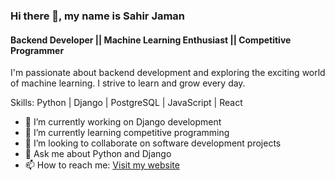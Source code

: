 ### Hi there 👋, my name is Sahir Jaman
#### Backend Developer || Machine Learning Enthusiast || Competitive Programmer

I'm passionate about backend development and exploring the exciting world of machine learning. I strive to learn and grow every day.

Skills: Python | Django | PostgreSQL | JavaScript | React

- 🔭 I’m currently working on Django development 
- 🌱 I’m currently learning competitive programming 
- 👯 I’m looking to collaborate on software development projects 
- 💬 Ask me about Python and Django 
- 📫 How to reach me: [Visit my website](https://sahir-jaman.netlify.app/)
